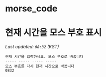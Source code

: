 # morse_code
# 현재 시간을 모스 부호 표시
<!-- MORSE_TIME_START -->
_Last updated: `08:32` (KST)_

```
현재 시간을 입력하세요. 모스 부호로 바꿉니다
----- ---.. ...-- ..---
모스 부호를 다시 현재 시간으로 바꿉니다
0832
```
<!-- MORSE_TIME_END -->

